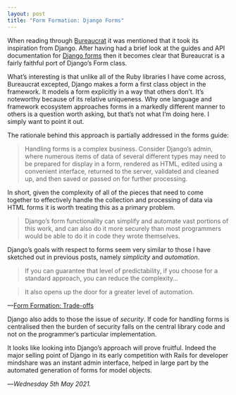 ```yaml
---
layout: post
title: "Form Formation: Django Forms"
---
```


When reading through [Bureaucrat][bc] it was mentioned that it took its inspiration from Django. After having had a brief look at the guides and API documentation for [Django forms][df] then it becomes clear that Bureaucrat is a fairly faithful port of Django’s Form class.

What’s interesting is that unlike all of the Ruby libraries I have come across, Bureaucrat excepted, Django makes a form a first class object in the framework. It models a form explicitly in a way that others don’t. It’s noteworthy because of its relative uniqueness. Why one language and framework ecosystem approaches forms in a markedly different manner to others is a question worth asking, but that’s not what I’m doing here. I simply want to point it out.

The rationale behind this approach is partially addressed in the forms guide:

> Handling forms is a complex business. Consider Django’s admin, where numerous items of data of several different types may need to be prepared for display in a form, rendered as HTML, edited using a convenient interface, returned to the server, validated and cleaned up, and then saved or passed on for further processing.

In short, given the complexity of all of the pieces that need to come together to effectively handle the collection and processing of data via HTML forms it is worth treating this as a primary problem.

> Django’s form functionality can simplify and automate vast portions of this work, and can also do it more securely than most programmers would be able to do it in code they wrote themselves.

Django’s goals with respect to forms seem very similar to those I have sketched out in previous posts, namely _simplicity_ and _automation_. 

> If you can guarantee that level of predictability, if you choose for a standard approach, you can reduce the complexity…

> It also opens up the door for a greater level of automation.

—[Form Formation: Trade-offs][fft]

Django also adds to those the issue of _security_. If code for handling forms is centralised then the burden of security falls on the central library code and not on the programmer‘s particular implementation.

It looks like looking into Django’s approach will prove fruitful. Indeed the major selling point of Django in its early competition with Rails for developer mindshare was an instant admin interface, helped in large part by the automated generation of forms for model objects.

—*Wednesday 5th May 2021.*

[bc]: https://www.crossingtheruby.com/2021/05/02/form-formation-bureaucrat.html
[df]: https://docs.djangoproject.com/en/3.2/ref/forms/api
[fft]: https://www.crossingtheruby.com/2021/04/27/form-formation-trade-offs.html
